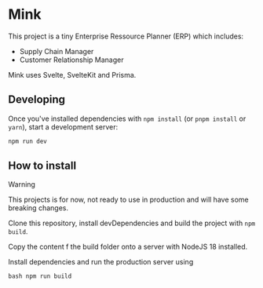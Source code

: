 # Mink

This project is a tiny Enterprise Ressource Planner (ERP) which includes:

- Supply Chain Manager
- Customer Relationship Manager

Mink uses Svelte, SvelteKit and Prisma.

## Developing

Once you've installed dependencies with `npm install` (or `pnpm install` or `yarn`), start a development server:

```bash
npm run dev
```

## How to install

> [!WARNING]
> This projects is for now, not ready to use in production and will have some breaking changes.

Clone this repository, install devDependencies and build the project with `npm build`.

Copy the content f the build folder onto a server with NodeJS 18 installed.

Install dependencies and run the production server using

`bash
npm run build
`
